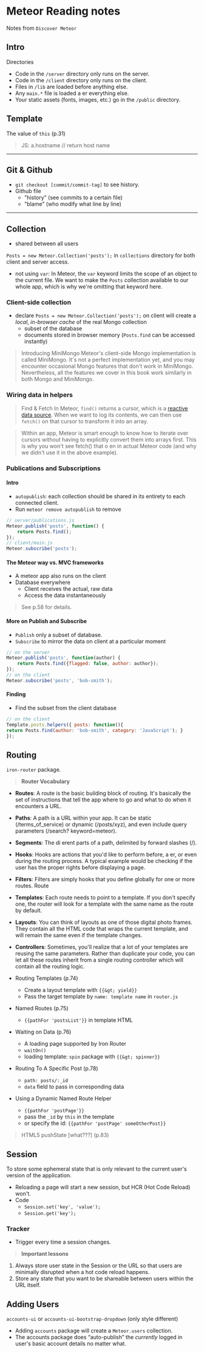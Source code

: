 
# Meteor Reading notes

Notes from `Discover Meteor`

<!-- toc -->

## Intro

Directories
- Code in the `/server` directory only runs on the server. 
- Code in the `/client` directory only runs on the client. 
- Files in `/lib` are loaded before anything else.
- Any `main.*` file is loaded a er everything else.
- Your static assets (fonts, images, etc.) go in the `/public` directory.

## Template
The value of `this` (p.31)
> JS: a.hostname // return host name

--------------
## Git & Github

- `git checkout [commit/commit-tag]` to see history.
- Github file 
	- "history" (see commits to a certain file)
	- "blame" (who modify what line by line)

--------------

## Collection
- shared between all users

`Posts = new Meteor.Collection('posts');` in `collections` directory for both client and server access.

- not using `var`: In Meteor, the `var` keyword limits the scope of an object to the current file. We want to make the `Posts` collection available to our whole app, which is why we're omitting that keyword here.

### Client-side collection
- declare `Posts = new Meteor.Collection('posts');` on client will create a *local*, *in-browser cache* of the real Mongo collection
	- subset of the database
	- documents stored in browser memory (`Posts.find` can be accessed instantly)

> Introducing MiniMongo
Meteor's client-side Mongo implementation is called MiniMongo. It's not a perfect implementation yet, and you may encounter occasional Mongo features that don't work in MiniMongo. Nevertheless, all the features we cover in this book work similarly in both Mongo and MiniMongo.

### Wiring data in helpers
> Find & Fetch
In Meteor, `find()` returns a cursor, which is a [reactive data source](http://docs.meteor.com/#/full/find). When we want to log its contents, we can then use `fetch()` on that cursor to transform it into an array.

> Within an app, Meteor is smart enough to know how to iterate over cursors without having to explicitly convert them into arrays first. This is why you won't see fetch() that o en in actual Meteor code (and why we didn't use it in the above example).

### Publications and Subscriptions

#### Intro
- `autopublish`: each collection should be shared in its entirety to each connected client.
- Run `meteor remove autopublish` to remove

```javascript
// server/publications.js
Meteor.publish('posts', function() { 
	return Posts.find();
});
// client/main.js
Meteor.subscribe('posts');
```


#### The Meteor way vs. MVC frameworks
- A meteor app also runs on the client
- Database everywhere
	- Client receives the actual, raw data
	- Access the data instantaneously
> See p.58 for details.

#### More on Publish and Subscribe
- `Publish` only a subset of database.
- `Subscribe` to mirror the data on client at a particular moment
```javascript
// on the server
Meteor.publish('posts', function(author) {
	return Posts.find({flagged: false, author: author});
});
// on the client
Meteor.subscribe('posts', 'bob-smith');
```

#### Finding
- Find the subset from the client database
```javascript
// on the client
Template.posts.helpers({ posts: function(){
return Posts.find(author: 'bob-smith', category: 'JavaScript'); }
});
```

## Routing
`iron-router` package.

> **Router Vocabulary**
- **Routes**: A route is the basic building block of routing. It's basically the set of instructions that tell the app where to go and what to do when it encounters a URL.
- **Paths**: A path is a URL within your app. It can be static (/terms_of_service) or dynamic (/posts/xyz), and even include query parameters (/search? keyword=meteor).
- **Segments**: The di erent parts of a path, delimited by forward slashes (/).
- **Hooks**: Hooks are actions that you'd like to perform before, a er, or even during the routing process. A typical example would be checking if the user has the proper rights before displaying a page.
- **Filters**: Filters are simply hooks that you define globally for one or more routes. Route
- **Templates**: Each route needs to point to a template. If you don't specify one,
the router will look for a template with the same name as the route by default.
- **Layouts**: You can think of layouts as one of those digital photo frames. They contain all the HTML code that wraps the current template, and will remain the same even if the template changes.
- **Controllers**: Sometimes, you'll realize that a lot of your templates are reusing the same parameters. Rather than duplicate your code, you can let all these routes inherit from a single routing controller which will contain all the routing logic.

- Routing Templates (p.74)
	- Create a layout template with `{{&gt; yield}}` 
	- Pass the target template by `name: template name` in `router.js`
- Named Routes (p.75)
	- `{{pathFor 'postsList'}}` in template HTML
- Waiting on Data (p.76)
	- A loading page supported by Iron Router
	- `waitOn()`
	- loading template:  `spin` package with `{{&gt; spinner}}`
- Routing To A Specific Post (p.78)
	- `path: posts/:_id`
	- `data` field to pass in corresponding data
- Using a Dynamic Named Route Helper
	- `{{pathFor 'postPage'}}`
	- pass the `_id` by `this` in the template
	- or specify the id: `{{pathFor 'postPage' someOtherPost}}`

> HTML5 pushState [what???] (p.83)

## Session
To store some ephemeral state that is only relevant to the current user's version of the application. 

- Reloading a page will start a new session, but HCR (Hot Code Reload) won't.
- Code
	- `Session.set('key', 'value');`
	- `Session.get('key');`

### Tracker
- Trigger every time a session changes.

> **Important lessons**
1. Always store user state in the Session or the URL so that users are minimally disrupted when a hot code reload happens.
2. Store any state that you want to be shareable between users within the URL itself.

## Adding Users
`accounts-ui` or `accounts-ui-bootstrap-dropdown` (only style different)
- Adding `accounts` package will create a `Meteor.users` collection.
- The accounts package does “auto-publish” the *currently* logged in user's basic account details no matter what.